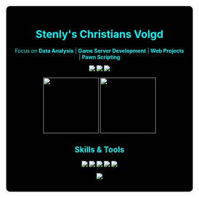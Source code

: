 <div align="center" style="background-color:#000; color:#00ffff; padding: 20px; border-radius: 10px;">

<h1>Stenly's Christians Volgd</h1>

<p>
Focus on <b>Data Analysis</b> | <b>Game Server Development</b> | <b>Web Projects</b> | <b>Pawn Scripting</b>
</p>

<p>
  <a href="https://orbitcloud.my.id">
    <img src="https://img.shields.io/badge/OrbitCloud-000000?style=for-the-badge&logo=cloudflare&logoColor=cyan">
  </a>
  <a href="https://vyuxn.xyz">
    <img src="https://img.shields.io/badge/Vyuxn-000000?style=for-the-badge&logo=google-cloud&logoColor=cyan">
  </a>
  <a href="stenly@vyuxn.xyz@email.com">
    <img src="https://img.shields.io/badge/Email-000000?style=for-the-badge&logo=gmail&logoColor=cyan">
  </a>
</p>

 <p>
    <img src="https://github-readme-stats.vercel.app/api?username=stenlykaelan&show_icons=true&theme=tokyonight&hide_border=true&bg_color=000000&text_color=00FFFF" height="150">
    <img src="https://streak-stats.demolab.com?user=stenlykaelan&theme=tokyonight&hide_border=true&background=000000&ring=00FFFF&fire=00FFFF&currStreakLabel=00FFFF" height="150">
  </p>

<h2>Skills & Tools</h2>
<p align="center">
  <img src="https://img.shields.io/badge/Pawn-000000?style=for-the-badge&logo=codingninjas&logoColor=cyan">
  <img src="https://img.shields.io/badge/Python-000000?style=for-the-badge&logo=python&logoColor=cyan">
  <img src="https://img.shields.io/badge/Linux-000000?style=for-the-badge&logo=linux&logoColor=cyan">
  <img src="https://img.shields.io/badge/Cloud-000000?style=for-the-badge&logo=cloudflare&logoColor=cyan">
  <img src="https://img.shields.io/badge/Security-000000?style=for-the-badge&logo=hackthebox&logoColor=cyan">
</p>

<p align="center">
  <img src="https://komarev.com/ghpvc/?username=stenlykaelan&label=Profile%20Views&color=00FFFF&style=flat">
</p>

<p align="center">
</p>

</div>
